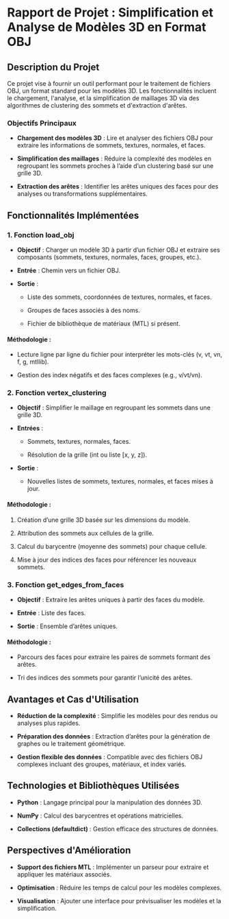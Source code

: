Rapport de Projet : Simplification et Analyse de Modèles 3D en Format OBJ
=========================================================================

Description du Projet
---------------------

Ce projet vise à fournir un outil performant pour le traitement de fichiers OBJ, un format standard pour les modèles 3D. Les fonctionnalités incluent le chargement, l'analyse, et la simplification de maillages 3D via des algorithmes de clustering des sommets et d'extraction d'arêtes.

### Objectifs Principaux

*   **Chargement des modèles 3D** : Lire et analyser des fichiers OBJ pour extraire les informations de sommets, textures, normales, et faces.
    
*   **Simplification des maillages** : Réduire la complexité des modèles en regroupant les sommets proches à l’aide d’un clustering basé sur une grille 3D.
    
*   **Extraction des arêtes** : Identifier les arêtes uniques des faces pour des analyses ou transformations supplémentaires.
    

Fonctionnalités Implémentées
----------------------------

### 1\. **Fonction load\_obj**

*   **Objectif** : Charger un modèle 3D à partir d’un fichier OBJ et extraire ses composants (sommets, textures, normales, faces, groupes, etc.).
    
*   **Entrée** : Chemin vers un fichier OBJ.
    
*   **Sortie** :
    
    *   Liste des sommets, coordonnées de textures, normales, et faces.
        
    *   Groupes de faces associés à des noms.
        
    *   Fichier de bibliothèque de matériaux (MTL) si présent.
        

#### Méthodologie :

*   Lecture ligne par ligne du fichier pour interpréter les mots-clés (v, vt, vn, f, g, mtllib).
    
*   Gestion des index négatifs et des faces complexes (e.g., v/vt/vn).
    

### 2\. **Fonction vertex\_clustering**

*   **Objectif** : Simplifier le maillage en regroupant les sommets dans une grille 3D.
    
*   **Entrées** :
    
    *   Sommets, textures, normales, faces.
        
    *   Résolution de la grille (int ou liste \[x, y, z\]).
        
*   **Sortie** :
    
    *   Nouvelles listes de sommets, textures, normales, et faces mises à jour.
        

#### Méthodologie :

1.  Création d’une grille 3D basée sur les dimensions du modèle.
    
2.  Attribution des sommets aux cellules de la grille.
    
3.  Calcul du barycentre (moyenne des sommets) pour chaque cellule.
    
4.  Mise à jour des indices des faces pour référencer les nouveaux sommets.
    

### 3\. **Fonction get\_edges\_from\_faces**

*   **Objectif** : Extraire les arêtes uniques à partir des faces du modèle.
    
*   **Entrée** : Liste des faces.
    
*   **Sortie** : Ensemble d’arêtes uniques.
    

#### Méthodologie :

*   Parcours des faces pour extraire les paires de sommets formant des arêtes.
    
*   Tri des indices des sommets pour garantir l’unicité des arêtes.
    

Avantages et Cas d'Utilisation
------------------------------

*   **Réduction de la complexité** : Simplifie les modèles pour des rendus ou analyses plus rapides.
    
*   **Préparation des données** : Extraction d’arêtes pour la génération de graphes ou le traitement géométrique.
    
*   **Gestion flexible des données** : Compatible avec des fichiers OBJ complexes incluant des groupes, matériaux, et index variés.
    

Technologies et Bibliothèques Utilisées
---------------------------------------

*   **Python** : Langage principal pour la manipulation des données 3D.
    
*   **NumPy** : Calcul des barycentres et opérations matricielles.
    
*   **Collections (defaultdict)** : Gestion efficace des structures de données.
    

Perspectives d'Amélioration
---------------------------

*   **Support des fichiers MTL** : Implémenter un parseur pour extraire et appliquer les matériaux associés.
    
*   **Optimisation** : Réduire les temps de calcul pour les modèles complexes.
    
*   **Visualisation** : Ajouter une interface pour prévisualiser les modèles et la simplification.
    
    
